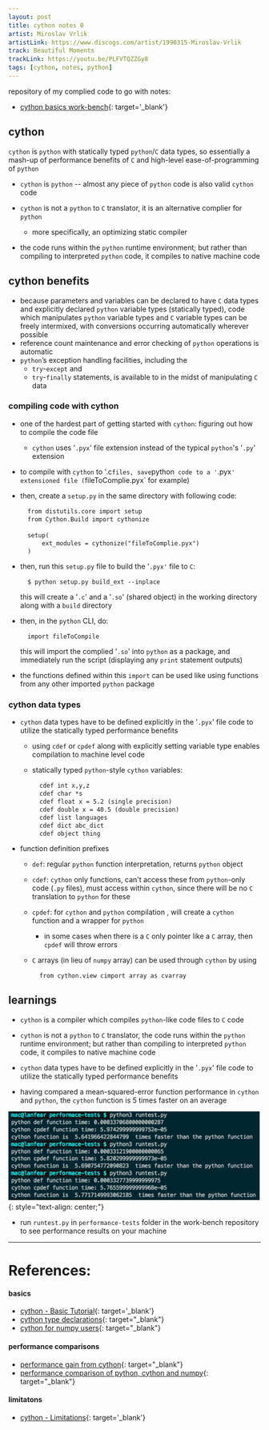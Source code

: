 ```yaml
---
layout: post
title: cython notes 0
artist: Miroslav Vrlik
artistLink: https://www.discogs.com/artist/1990315-Miroslav-Vrlik
track: Beautiful Moments
trackLink: https://youtu.be/PLFVTQZZGy8
tags: [cython, notes, python]
---
```


repository of my complied code to go with notes:
- [cython basics work-bench](https://github.com/numoonchld/cython-basics){: target='_blank'}


## cython

`cython` is `python` with statically typed `python`/`C` data types, so essentially a mash-up of performance benefits of `C` and high-level ease-of-programming of `python`

- `cython` is `python` -- almost any piece of `python` code is also valid `cython` code

- `cython` is not a `python` to `C` translator, it is an alternative complier for `python`
    - more specifically, an optimizing static compiler

- the code runs within the `python` runtime environment; but rather than compiling to interpreted `python` code, it compiles to native machine code


## cython benefits

- because parameters and variables can be declared to have `C` data types and explicitly declared `python` variable types (statically typed), code which manipulates `python` variable types and `C` variable types can be freely intermixed, with conversions occurring automatically wherever possible
- reference count maintenance and error checking of `python` operations is automatic
- `python`’s exception handling facilities, including the 
    - `try`-`except` and 
    - `try`-`finally` statements, is available to in the midst of manipulating `C` data


### compiling code with cython

- one of the hardest part of getting started with `cython`: figuring out how to compile the code file
    - `cython` uses '`.pyx`' file extension instead of the typical `python`'s '`.py`' extension 

- to compile with `cython` to '.c` files, save `python` code to a '`.pyx`' extensioned file (`fileToComplie.pyx` for example)

- then, create a `setup.py` in the same directory with following code: 
    
        from distutils.core import setup
        from Cython.Build import cythonize

        setup(
            ext_modules = cythonize("fileToComplie.pyx")
        )

- then, run this `setup.py` file to build the '`.pyx'` file to `C`:

        $ python setup.py build_ext --inplace

    this will create a '`.c`' and a '`.so`' (shared object) in the working directory along with a `build` directory

- then, in the `python` CLI, do: 

        import fileToCompile

    this will import the complied '`.so`' into `python` as a package, and immediately run the script (displaying any `print` statement outputs)
    
- the functions defined within this `import` can be used like using functions from any other imported `python` package 

### cython data types

- `cython` data types have to be defined explicitly in the '`.pyx`' file code to utilize the statically typed performance benefits
    - using `cdef` or `cpdef` along with explicitly setting variable type enables compilation to machine level code
    - statically typed `python`-style `cython` variables:

            cdef int x,y,z
            cdef char *s
            cdef float x = 5.2 (single precision)
            cdef double x = 40.5 (double precision)
            cdef list languages
            cdef dict abc_dict
            cdef object thing

- function definition prefixes
    - `def`: regular `python` function interpretation, returns `python` object
    - `cdef`: `cython` only functions, can't access these from `python`-only code (`.py` files), must access within `cython`, since there will be no `C` translation to `python` for these
    - `cpdef`: for `cython` and `python` compilation , will create a `cython` function and a wrapper for `python`
        - in some cases when there is a `C` only pointer like a `C` array, then `cpdef` will throw errors
    - `C` arrays (in lieu of `numpy` array) can be used through `cython` by using

            from cython.view cimport array as cvarray

## learnings

- `cython` is a compiler which compiles `python`-like code files to `C` code

- `cython` is not a `python` to `C` translator, the code runs within the `python` runtime environment; but rather than compiling to interpreted `python` code, it compiles to native machine code

- `cython` data types have to be defined explicitly in the '`.pyx`' file code to utilize the statically typed performance benefits

- having compared a mean-squared-error function performance in `cython` and `python`, the `cython` function is 5 times faster on an average 

![performance boost](/media/blogAssets/cython/cython-basics.svg)
{: style="text-align: center;"}

- run `runtest.py` in `performance-tests` folder in the work-bench repository to see performance results on your machine

<hr> 

# References:

#### basics
- [cython - Basic Tutorial](http://docs.cython.org/en/latest/src/tutorial/cython_tutorial.html){: target='_blank'}
- [cython type declarations](https://pythonprogramming.net/introduction-and-basics-cython-tutorial/#cdef-declarations:){: target="_blank"}
- [cython for numpy users](http://docs.cython.org/en/latest/src/userguide/numpy_tutorial.html){: target="_blank"}

#### performance comparisons 
- [performance gain from cython](https://youtu.be/mXuEoqK4bEc){: target="_blank"}
- [performance comparison of python, cython and numpy](https://notes-on-cython.readthedocs.io/en/latest/std_dev.html){: target="_blank"}

#### limitatons
- [cython - Limitations](http://docs.cython.org/en/latest/src/userguide/limitations.html#cython-limitations){: target='_blank'}
